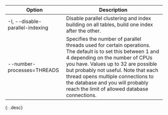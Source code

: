 | Option                            | Description |
| --------------------------------- | ----------- |
| -I, \--disable-parallel-indexing  | Disable parallel clustering and index building on all tables, build one index after the other. |
| \--number-processes=THREADS       | Specifies the number of parallel threads used for certain operations. The default is to set this between 1 and 4 depending on the number of CPUs you have. Values up to 32 are possible but probably not useful. Note that each thread opens multiple connections to the database and you will probably reach the limit of allowed database connections. |
{: .desc}
